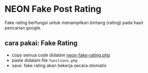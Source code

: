 # NEON Fake Post Rating

Fake rating berfungsi untuk menampilkan bintang (rating) pada hasil pencarian google.

## cara pakai: Fake Rating
- copy semua code didalam [neon-fake-rating.php](neon-fake-rating.php)
- paste didalam file ``functions.php``
- save. fake rating akan bekerja secara otomatis
